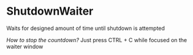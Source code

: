 # ShutdownWaiter
Waits for designed amount of time until shutdown is attempted

<i>How to stop the countdown?</i>
Just press CTRL + C while focused on the waiter window
